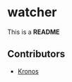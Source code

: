 
# watcher

 This is a **README**

## Contributors

- [Kronos](http://github.com/alejandromg/kronos 'npm install kronos') 
